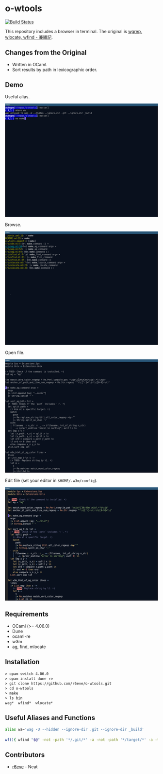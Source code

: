o-wtools
========
[![Build Status][]][CI Results]

This repository includes a browser in terminal. The original is [wgrep, wlocate, wfind - 兼雑記][original].

## Changes from the Original

* Written in OCaml.
* Sort results by path in lexicographic order.

## Demo

Useful alias.

![fig1][]

Browse.

![fig2][]

Open file.

![fig3][]

Edit file (set your editor in `$HOME/.w3m/config`).

![fig4][]

## Requirements

* OCaml (>= 4.06.0)
* Dune
* ocaml-re
* w3m
* ag, find, mlocate

## Installation

```console
> opam switch 4.06.0
> opam install dune re
> git clone https://github.com/r6eve/o-wtools.git
> cd o-wtools
> make
> ls bin
wag*  wfind*  wlocate*
```

## Useful Aliases and Functions

```bash
alias wa='wag -U --hidden --ignore-dir .git --ignore-dir _build'

wf(){ wfind "$@" -not -path '*/.git/*' -a -not -path '*/target/*' -a -type f }
```

## Contributors

- [r6eve][] - Neat

[Build Status]: https://travis-ci.org/r6eve/o-wtools.svg?branch=master
[CI Results]: https://travis-ci.org/r6eve/o-wtools
[original]: http://shinh.hatenablog.com/entry/20070429/1177827792
[fig1]: https://raw.githubusercontent.com/r6eve/screenshots/master/o-wtools/fig1.png
[fig2]: https://raw.githubusercontent.com/r6eve/screenshots/master/o-wtools/fig2.png
[fig3]: https://raw.githubusercontent.com/r6eve/screenshots/master/o-wtools/fig3.png
[fig4]: https://raw.githubusercontent.com/r6eve/screenshots/master/o-wtools/fig4.png
[r6eve]: https://github.com/r6eve
